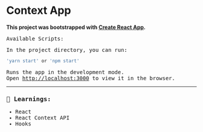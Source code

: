 # Context App

**This project was bootstrapped with [Create React App](https://github.com/facebook/create-react-app).**

<samp>
Available Scripts:

In the project directory, you can run:

```bash
'yarn start' or 'npm start'
```

Runs the app in the development mode.\
Open [http://localhost:3000](http://localhost:3000) to view it in the browser.
</samp>

---

<h3>🚀 Learnings: </h3>

- React
- React Context API
- Hooks
